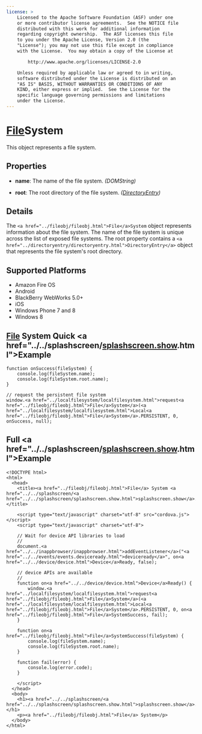 ```yaml
---
license: >
    Licensed to the Apache Software Foundation (ASF) under one
    or more contributor license agreements.  See the NOTICE file
    distributed with this work for additional information
    regarding copyright ownership.  The ASF licenses this file
    to you under the Apache License, Version 2.0 (the
    "License"); you may not use this file except in compliance
    with the License.  You may obtain a copy of the License at

        http://www.apache.org/licenses/LICENSE-2.0

    Unless required by applicable law or agreed to in writing,
    software distributed under the License is distributed on an
    "AS IS" BASIS, WITHOUT WARRANTIES OR CONDITIONS OF ANY
    KIND, either express or implied.  See the License for the
    specific language governing permissions and limitations
    under the License.
---
```


# <a href="../fileobj/fileobj.html">File</a>System

This object represents a file system.

## Properties

- __name__: The name of the file system. _(DOMString)_

- __root__: The root directory of the file system. _(<a href="../directoryentry/directoryentry.html">DirectoryEntry</a>)_

## Details

The `<a href="../fileobj/fileobj.html">File</a>System` object represents information about the file system.
The name of the file system is unique across the list of exposed
file systems.  The root property contains a `<a href="../directoryentry/directoryentry.html">DirectoryEntry</a>` object
that represents the file system's root directory.

## Supported Platforms

- Amazon Fire OS
- Android
- BlackBerry WebWorks 5.0+
- iOS
- Windows Phone 7 and 8
- Windows 8

## <a href="../fileobj/fileobj.html">File</a> System Quick <a href="../../splashscreen/<a href="../../splashscreen/splashscreen.show.html">splashscreen.show</a>.html">Example</a>

    function onSuccess(fileSystem) {
        console.log(fileSystem.name);
        console.log(fileSystem.root.name);
    }

    // request the persistent file system
    window.<a href="../localfilesystem/localfilesystem.html">request<a href="../fileobj/fileobj.html">File</a>System</a>(<a href="../localfilesystem/localfilesystem.html">Local<a href="../fileobj/fileobj.html">File</a>System</a>.PERSISTENT, 0, onSuccess, null);

## Full <a href="../../splashscreen/<a href="../../splashscreen/splashscreen.show.html">splashscreen.show</a>.html">Example</a>

    <!DOCTYPE html>
    <html>
      <head>
        <title><a href="../fileobj/fileobj.html">File</a> System <a href="../../splashscreen/<a href="../../splashscreen/splashscreen.show.html">splashscreen.show</a>.html">Example</a></title>

        <script type="text/javascript" charset="utf-8" src="cordova.js"></script>
        <script type="text/javascript" charset="utf-8">

        // Wait for device API libraries to load
        //
        document.<a href="../../inappbrowser/inappbrowser.html">addEventListener</a>("<a href="../../events/events.deviceready.html">deviceready</a>", on<a href="../../device/device.html">Device</a>Ready, false);

        // device APIs are available
        //
        function on<a href="../../device/device.html">Device</a>Ready() {
            window.<a href="../localfilesystem/localfilesystem.html">request<a href="../fileobj/fileobj.html">File</a>System</a>(<a href="../localfilesystem/localfilesystem.html">Local<a href="../fileobj/fileobj.html">File</a>System</a>.PERSISTENT, 0, on<a href="../fileobj/fileobj.html">File</a>SystemSuccess, fail);
        }

        function on<a href="../fileobj/fileobj.html">File</a>SystemSuccess(fileSystem) {
            console.log(fileSystem.name);
            console.log(fileSystem.root.name);
        }

        function fail(error) {
            console.log(error.code);
        }

        </script>
      </head>
      <body>
        <h1><a href="../../splashscreen/<a href="../../splashscreen/splashscreen.show.html">splashscreen.show</a>.html">Example</a></h1>
        <p><a href="../fileobj/fileobj.html">File</a> System</p>
      </body>
    </html>
